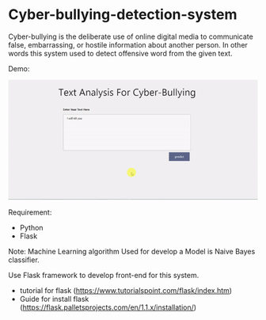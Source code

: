 # Cyber-bullying-detection-system
Cyber-bullying is the deliberate use of online digital media to communicate false, embarrassing, or hostile information about another person. 
In other words this system used to detect offensive word from the given text.

Demo:

![Demo](https://github.com/Sundaresan0502/Cyber-bullying-detection-system/blob/main/Demo_For_Cyber_Bullying_Detection_System.gif)

Requirement: 
 * Python 
 * Flask
   
Note:
Machine Learning algorithm Used for develop a Model is Naive Bayes classifier.

Use Flask framework to develop front-end for this system. 
* tutorial for flask (https://www.tutorialspoint.com/flask/index.htm)
* Guide for install flask (https://flask.palletsprojects.com/en/1.1.x/installation/)


